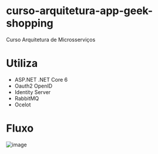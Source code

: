 # curso-arquitetura-app-geek-shopping
Curso Arquitetura de Microsserviços

# Utiliza
* ASP.NET .NET Core 6
* Oauth2 OpenID
* Identity Server
* RabbitMQ
* Ocelot

# Fluxo

![image](https://github.com/phillrog/curso-arquitetura-app-geek-shopping/assets/8622005/2f6f0816-4d15-47fe-8143-8eb8074bb464)
